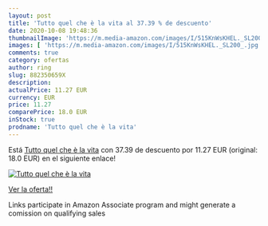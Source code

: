 ```yaml
---
layout: post
title: 'Tutto quel che è la vita al 37.39 % de descuento'
date: 2020-10-08 19:48:36
thumbnailImage: 'https://m.media-amazon.com/images/I/515KnWsKHEL._SL200_.jpg'
images: [ 'https://m.media-amazon.com/images/I/515KnWsKHEL._SL200_.jpg' ]
comments: true
category: ofertas
author: ring
slug: 882350659X
description:
actualPrice: 11.27 EUR
currency: EUR
price: 11.27
comparePrice: 18.0 EUR
inStock: true
prodname: 'Tutto quel che è la vita'
---
```


Está [Tutto quel che è la vita](https://www.amazon.it/dp/882350659X/?tag=tolees00-21) con 37.39 de descuento por 11.27 EUR (original: 18.0 EUR) en el siguiente enlace!

[![Tutto quel che è la vita](https://m.media-amazon.com/images/I/515KnWsKHEL._SL200_.jpg)](https://www.amazon.it/dp/882350659X/?tag=tolees00-21)

[Ver la oferta!!](https://www.amazon.it/dp/882350659X/?tag=tolees00-21)

Links participate in Amazon Associate program and might generate a comission on qualifying sales


